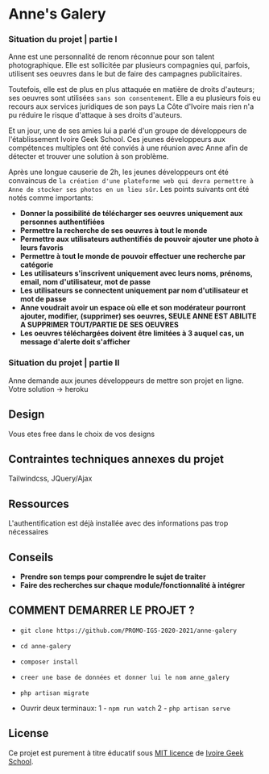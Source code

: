 # Anne's Galery


### Situation du projet | partie I

Anne est une personnalité de renom réconnue pour son talent photographique. Elle est sollicitée par plusieurs compagnies qui, parfois, utilisent ses oeuvres dans le but de faire des campagnes publicitaires.

Toutefois, elle est de plus en plus attaquée en matière de droits d'auteurs; ses oeuvres sont utilisées `sans son consentement`. Elle a eu plusieurs fois eu recours aux services juridiques de son pays La Côte d'Ivoire mais rien n'a pu réduire le risque d'attaque à ses droits d'auteurs.

Et un jour, une de ses amies lui a parlé d'un groupe de développeurs de l'établissement Ivoire Geek School. Ces jeunes développeurs aux compétences multiples ont été conviés à une réunion avec Anne afin de détecter et trouver une solution à son problème.

Après une longue causerie de 2h, les jeunes développeurs ont été convaincus de `la création d'une plateforme web qui devra permettre à Anne de stocker ses photos en un lieu sûr`. 
Les points suivants ont été notés comme importants:
- **Donner la possibilité de télécharger ses oeuvres uniquement aux personnes authentifiées**
- **Permettre la recherche de ses oeuvres à tout le monde**
- **Permettre aux utilisateurs authentifiés de pouvoir ajouter une photo à leurs favoris**
- **Permettre à tout le monde de pouvoir effectuer une recherche par catégorie**
- **Les utilisateurs s'inscrivent uniquement avec leurs noms, prénoms, email, nom d'utilisateur, mot de passe**
- **Les utilisateurs se connectent uniquement par nom d'utilisateur et mot de passe**
- **Anne voudrait avoir un espace où elle et son modérateur pourront ajouter, modifier, (supprimer) ses oeuvres, SEULE ANNE EST ABILITE A SUPPRIMER TOUT/PARTIE DE SES OEUVRES**
- **Les oeuvres téléchargées doivent être limitées à 3 auquel cas, un message d'alerte doit s'afficher**

### Situation du projet | partie II

Anne demande aux jeunes développeurs de mettre son projet en ligne.
Votre solution -> heroku

## Design
Vous etes free dans le choix de vos designs

## Contraintes techniques annexes du projet
Tailwindcss, JQuery/Ajax


## Ressources
L'authentification est déjà installée avec des informations pas trop nécessaires

## Conseils
- **Prendre son temps pour comprendre le sujet de traiter**
- **Faire des recherches sur chaque module/fonctionnalité à intégrer**

## COMMENT DEMARRER LE PROJET ?
- `git clone https://github.com/PROMO-IGS-2020-2021/anne-galery`
- `cd anne-galery`
- `composer install`
- `creer une base de données et donner lui le nom anne_galery`
- `php artisan migrate`

- Ouvrir deux terminaux:
 1   - `npm run watch`
 2   - `php artisan serve`


## License

Ce projet est purement à titre éducatif sous [MIT licence](https://opensource.org/licenses/MIT) de [Ivoire Geek School](https://ivoiregeekschool.com).

